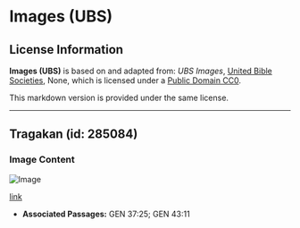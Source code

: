 # Images (UBS)

## License Information

**Images (UBS)** is based on and adapted from: _UBS Images_, [United Bible Societies](https://unitedbiblesocieties.org/), None, which is licensed under a [Public Domain CC0](https://creativecommons.org/public-domain/cc0/).

This markdown version is provided under the same license.



--------------------------------

## Tragakan (id: 285084)

### Image Content

![Image](https://cdn.aquifer.bible/aquifer-content/resources/Media/WEB-0878_tragacanth.jpg)

[link](https://cdn.aquifer.bible/aquifer-content/resources/Media/WEB-0878_tragacanth.jpg)

* **Associated Passages:** GEN 37:25; GEN 43:11

